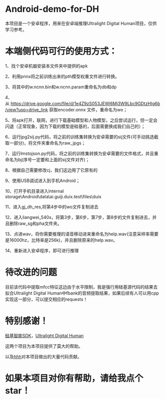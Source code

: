 # Android-demo-for-DH
本项目是一个安卓程序，用来在安卓端推理Ultralight Digital Human项目，仅供学习参考。

# 本端侧代码可行的使用方式：
1、找个安卓机器安装本文件夹中提供的apk

2、利用pnnx将之前训练出来的pth模型权重文件进行转换。

3、将其中的w.ncnn.bin和w.ncnn.param重命名为db和dp

4、从 https://drive.google.com/file/d/1e4Z9zS053JEWl6Mj3W9Lbc9GDtzHIg6b/view?usp=drive_link 获取encoder.onnx 文件，重命名为wo；

5、将apk打开，联网，进行下载基础模型和人物模型，之后尝试运行，但一定会闪退（正常现象，因为下载的模型是硅基的，后面需要换成我们自己的）；

6、运行jpg2sij.py代码，将之前的训练集转换为安卓需要的sij文件(可手动挑选截取一部分)，将文件夹重命名为raw_jpgs；

7、运行lmstojson.py代码，将之前的训练集转换为安卓需要的文件格式，并且重命名为bj(序号一定要和上面的sij文件对齐)；

8、根据自己需要修改cj，我们这边用了它原有的

9、使用USB调试进入到手机Android；

10、打开手机目录进入Internal storage\Android\data\ai.guiji.duix.test\files\duix

11、进入gj_dh_res,将第4步中的wo文件复制进去

12、进入liangwei_540s，将第3步，第6步，第7步，第8步的文件复制进去，并且删除raw_sg和pha文件夹。

13、点进wav，将你需要推理的语音移动进来重命名为help.wav(注意采样率需要是16000hz，比特率是256k)，并且删除原来的help.wav。

14、重新进入安卓程序，即可进行推理

# 待改进的问题
目前该代码中提取mfcc特征这边由于水平限制，我是强行用硅基源代码的结果去拟合Ultralight Digital Human中fbank的音频提取结果，如果后续有人可以用cpp实现这一部分，可以提交相应的requests！

# 特别感谢！
 [硅基智能SDK](https://github.com/GuijiAI/duix.ai)，[Ultralight Digital Human](https://github.com/anliyuan/Ultralight-Digital-Human)

这两个项目为本项目提供了莫大的帮助。

以及[hhh](https://github.com/huang2002)对本项目做出的大量代码贡献。

# 如果本项目对你有帮助，请给我点个star！
